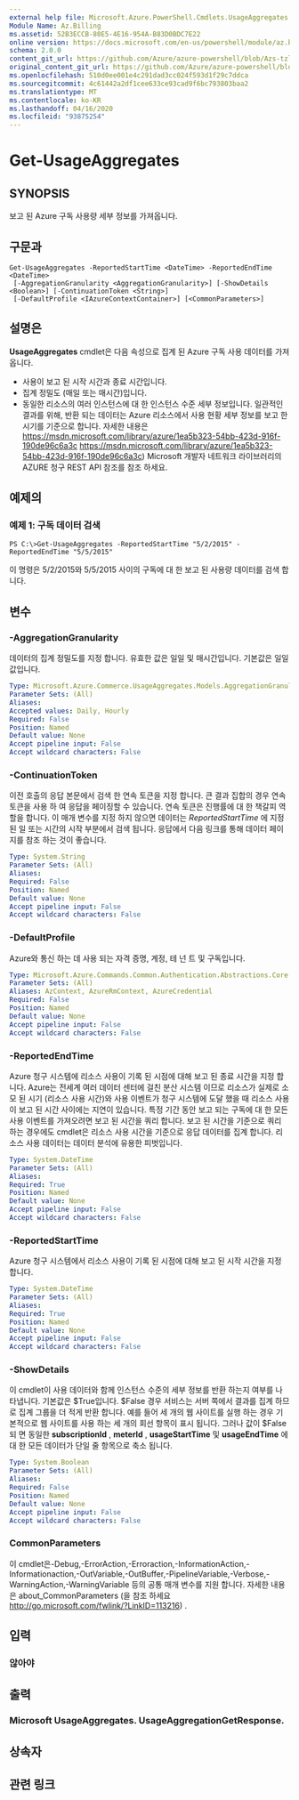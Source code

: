 ```yaml
---
external help file: Microsoft.Azure.PowerShell.Cmdlets.UsageAggregates.dll-Help.xml
Module Name: Az.Billing
ms.assetid: 52B3ECCB-80E5-4E16-954A-B83D0BDC7E22
online version: https://docs.microsoft.com/en-us/powershell/module/az.billing/get-usageaggregates
schema: 2.0.0
content_git_url: https://github.com/Azure/azure-powershell/blob/Azs-tzl/src/Billing/Billing/help/Get-UsageAggregates.md
original_content_git_url: https://github.com/Azure/azure-powershell/blob/Azs-tzl/src/Billing/Billing/help/Get-UsageAggregates.md
ms.openlocfilehash: 510d0ee001e4c291dad3cc024f593d1f29c7ddca
ms.sourcegitcommit: 4c61442a2df1cee633ce93cad9f6bc793803baa2
ms.translationtype: MT
ms.contentlocale: ko-KR
ms.lasthandoff: 04/16/2020
ms.locfileid: "93875254"
---
```

# Get-UsageAggregates

## SYNOPSIS
보고 된 Azure 구독 사용량 세부 정보를 가져옵니다.

## 구문과

```
Get-UsageAggregates -ReportedStartTime <DateTime> -ReportedEndTime <DateTime>
 [-AggregationGranularity <AggregationGranularity>] [-ShowDetails <Boolean>] [-ContinuationToken <String>]
 [-DefaultProfile <IAzureContextContainer>] [<CommonParameters>]
```

## 설명은
**UsageAggregates** cmdlet은 다음 속성으로 집계 된 Azure 구독 사용 데이터를 가져옵니다. 
- 사용이 보고 된 시작 시간과 종료 시간입니다.
- 집계 정밀도 (매일 또는 매시간)입니다.
- 동일한 리소스의 여러 인스턴스에 대 한 인스턴스 수준 세부 정보입니다.
일관적인 결과를 위해, 반환 되는 데이터는 Azure 리소스에서 사용 현황 세부 정보를 보고 한 시기를 기준으로 합니다.
자세한 내용은 https://msdn.microsoft.com/library/azure/1ea5b323-54bb-423d-916f-190de96c6a3c https://msdn.microsoft.com/library/azure/1ea5b323-54bb-423d-916f-190de96c6a3c) Microsoft 개발자 네트워크 라이브러리의 AZURE 청구 REST API 참조를 참조 하세요.

## 예제의

### 예제 1: 구독 데이터 검색
```
PS C:\>Get-UsageAggregates -ReportedStartTime "5/2/2015" -ReportedEndTime "5/5/2015"
```

이 명령은 5/2/2015와 5/5/2015 사이의 구독에 대 한 보고 된 사용량 데이터를 검색 합니다.

## 변수

### -AggregationGranularity
데이터의 집계 정밀도를 지정 합니다.
유효한 값은 일일 및 매시간입니다.
기본값은 일일 값입니다.

```yaml
Type: Microsoft.Azure.Commerce.UsageAggregates.Models.AggregationGranularity
Parameter Sets: (All)
Aliases:
Accepted values: Daily, Hourly
Required: False
Position: Named
Default value: None
Accept pipeline input: False
Accept wildcard characters: False
```

### -ContinuationToken
이전 호출의 응답 본문에서 검색 한 연속 토큰을 지정 합니다.
큰 결과 집합의 경우 연속 토큰을 사용 하 여 응답을 페이징할 수 있습니다.
연속 토큰은 진행률에 대 한 책갈피 역할을 합니다.
이 매개 변수를 지정 하지 않으면 데이터는 *ReportedStartTime* 에 지정 된 일 또는 시간의 시작 부분에서 검색 됩니다.
응답에서 다음 링크를 통해 데이터 페이지를 참조 하는 것이 좋습니다.

```yaml
Type: System.String
Parameter Sets: (All)
Aliases:
Required: False
Position: Named
Default value: None
Accept pipeline input: False
Accept wildcard characters: False
```

### -DefaultProfile
Azure와 통신 하는 데 사용 되는 자격 증명, 계정, 테 넌 트 및 구독입니다.

```yaml
Type: Microsoft.Azure.Commands.Common.Authentication.Abstractions.Core.IAzureContextContainer
Parameter Sets: (All)
Aliases: AzContext, AzureRmContext, AzureCredential
Required: False
Position: Named
Default value: None
Accept pipeline input: False
Accept wildcard characters: False
```

### -ReportedEndTime
Azure 청구 시스템에 리소스 사용이 기록 된 시점에 대해 보고 된 종료 시간을 지정 합니다.
Azure는 전세계 여러 데이터 센터에 걸친 분산 시스템 이므로 리소스가 실제로 소모 된 시기 (리소스 사용 시간)와 사용 이벤트가 청구 시스템에 도달 했을 때 리소스 사용이 보고 된 시간 사이에는 지연이 있습니다.
특정 기간 동안 보고 되는 구독에 대 한 모든 사용 이벤트를 가져오려면 보고 된 시간을 쿼리 합니다.
보고 된 시간을 기준으로 쿼리 하는 경우에도 cmdlet은 리소스 사용 시간을 기준으로 응답 데이터를 집계 합니다.
리소스 사용 데이터는 데이터 분석에 유용한 피벗입니다.

```yaml
Type: System.DateTime
Parameter Sets: (All)
Aliases:
Required: True
Position: Named
Default value: None
Accept pipeline input: False
Accept wildcard characters: False
```

### -ReportedStartTime
Azure 청구 시스템에서 리소스 사용이 기록 된 시점에 대해 보고 된 시작 시간을 지정 합니다.

```yaml
Type: System.DateTime
Parameter Sets: (All)
Aliases:
Required: True
Position: Named
Default value: None
Accept pipeline input: False
Accept wildcard characters: False
```

### -ShowDetails
이 cmdlet이 사용 데이터와 함께 인스턴스 수준의 세부 정보를 반환 하는지 여부를 나타냅니다.
기본값은 $True입니다.
$False 경우 서비스는 서버 쪽에서 결과를 집계 하므로 집계 그룹을 더 적게 반환 합니다.
예를 들어 세 개의 웹 사이트를 실행 하는 경우 기본적으로 웹 사이트를 사용 하는 세 개의 회선 항목이 표시 됩니다.
그러나 값이 $False 되 면 동일한 **subscriptionId** , **meterId** , **usageStartTime** 및 **usageEndTime** 에 대 한 모든 데이터가 단일 줄 항목으로 축소 됩니다.

```yaml
Type: System.Boolean
Parameter Sets: (All)
Aliases:
Required: False
Position: Named
Default value: None
Accept pipeline input: False
Accept wildcard characters: False
```

### CommonParameters
이 cmdlet은-Debug,-ErrorAction,-Erroraction,-InformationAction,-Informationaction,-OutVariable,-OutBuffer,-PipelineVariable,-Verbose,-WarningAction,-WarningVariable 등의 공통 매개 변수를 지원 합니다. 자세한 내용은 about_CommonParameters (을 참조 하세요 http://go.microsoft.com/fwlink/?LinkID=113216) .

## 입력

### 않아야

## 출력

### Microsoft UsageAggregates. UsageAggregationGetResponse.

## 상속자

## 관련 링크